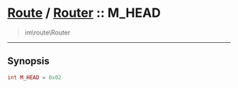 # [Route](route.md) / [Router](route-Router.md) :: M_HEAD
 > im\route\Router
____

## Synopsis
```php
int M_HEAD = 0x02
```
